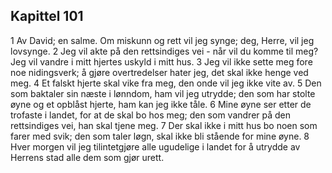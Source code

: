 ## Kapittel 101

1 Av David; en salme. Om miskunn og rett vil jeg synge; deg, Herre, vil jeg lovsynge.
2 Jeg vil akte på den rettsindiges vei - når vil du komme til meg? Jeg vil vandre i mitt hjertes uskyld i mitt hus.
3 Jeg vil ikke sette meg fore noe nidingsverk; å gjøre overtredelser hater jeg, det skal ikke henge ved meg.
4 Et falskt hjerte skal vike fra meg, den onde vil jeg ikke vite av.
5 Den som baktaler sin næste i lønndom, ham vil jeg utrydde; den som har stolte øyne og et opblåst hjerte, ham kan jeg ikke tåle.
6 Mine øyne ser etter de trofaste i landet, for at de skal bo hos meg; den som vandrer på den rettsindiges vei, han skal tjene meg.
7 Der skal ikke i mitt hus bo noen som farer med svik; den som taler løgn, skal ikke bli stående for mine øyne.
8 Hver morgen vil jeg tilintetgjøre alle ugudelige i landet for å utrydde av Herrens stad alle dem som gjør urett.
